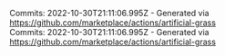 Commits: 2022-10-30T21:11:06.995Z - Generated via https://github.com/marketplace/actions/artificial-grass
<br>
Commits: 2022-10-30T21:11:06.995Z - Generated via https://github.com/marketplace/actions/artificial-grass
<br>
